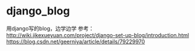# django_blog
用django写的blog，边学边学
参考：
http://wiki.jikexueyuan.com/project/django-set-up-blog/introduction.html
https://blog.csdn.net/geerniya/article/details/79229970
